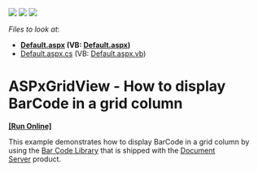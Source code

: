<!-- default badges list -->
![](https://img.shields.io/endpoint?url=https://codecentral.devexpress.com/api/v1/VersionRange/128533862/15.1.5%2B)
[![](https://img.shields.io/badge/Open_in_DevExpress_Support_Center-FF7200?style=flat-square&logo=DevExpress&logoColor=white)](https://supportcenter.devexpress.com/ticket/details/T280853)
[![](https://img.shields.io/badge/📖_How_to_use_DevExpress_Examples-e9f6fc?style=flat-square)](https://docs.devexpress.com/GeneralInformation/403183)
<!-- default badges end -->
<!-- default file list -->
*Files to look at*:

* **[Default.aspx](./CS/ASPxGridViewBarCode/Default.aspx) (VB: [Default.aspx](./VB/ASPxGridViewBarCode/Default.aspx))**
* [Default.aspx.cs](./CS/ASPxGridViewBarCode/Default.aspx.cs) (VB: [Default.aspx.vb](./VB/ASPxGridViewBarCode/Default.aspx.vb))
<!-- default file list end -->
# ASPxGridView - How to display BarCode in a grid column
<!-- run online -->
**[[Run Online]](https://codecentral.devexpress.com/t280853/)**
<!-- run online end -->


<p>This example demonstrates how to display BarCode in a grid column by using the <a href="https://documentation.devexpress.com/#DocumentServer/CustomDocument15094">Bar Code Library</a> that is shipped with the <a href="https://documentation.devexpress.com/#DocumentServer/CustomDocument14911">Document Server</a> product.</p>

<br/>


